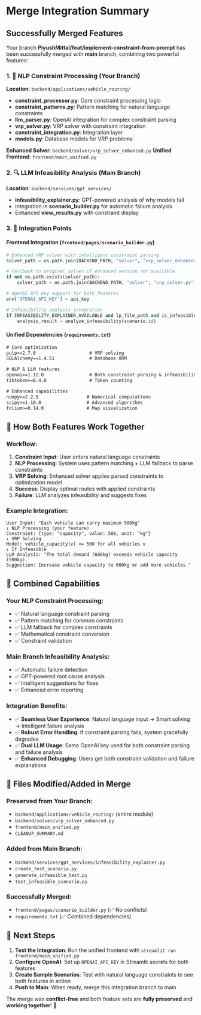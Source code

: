 # Merge Integration Summary

## Successfully Merged Features

Your branch **PiyushMittal/feat/implement-constraint-from-prompt** has been successfully merged with **main** branch, combining two powerful features:

### 1. 🧠 NLP Constraint Processing (Your Branch)
**Location**: `backend/applications/vehicle_routing/`
- **constraint_processor.py**: Core constraint processing logic
- **constraint_patterns.py**: Pattern matching for natural language constraints  
- **llm_parser.py**: OpenAI integration for complex constraint parsing
- **vrp_solver.py**: VRP solver with constraint integration
- **constraint_integration.py**: Integration layer
- **models.py**: Database models for VRP problems

**Enhanced Solver**: `backend/solver/vrp_solver_enhanced.py`
**Unified Frontend**: `frontend/main_unified.py`

### 2. 🔍 LLM Infeasibility Analysis (Main Branch)  
**Location**: `backend/services/gpt_services/`
- **infeasibility_explainer.py**: GPT-powered analysis of why models fail
- Integration in **scenario_builder.py** for automatic failure analysis
- Enhanced **view_results.py** with constraint display

### 3. 🔗 Integration Points

#### Frontend Integration (`frontend/pages/scenario_builder.py`)
```python
# Enhanced VRP solver with intelligent constraint parsing
solver_path = os.path.join(BACKEND_PATH, "solver", "vrp_solver_enhanced.py")

# Fallback to original solver if enhanced version not available
if not os.path.exists(solver_path):
    solver_path = os.path.join(BACKEND_PATH, "solver", "vrp_solver.py")

# OpenAI API key support for both features
env['OPENAI_API_KEY'] = api_key

# Infeasibility analysis integration
if INFEASIBILITY_EXPLAINER_AVAILABLE and lp_file_path and is_infeasible:
    analysis_result = analyze_infeasibility(scenario.id)
```

#### Unified Dependencies (`requirements.txt`)
```txt
# Core optimization
pulp>=2.7.0                    # VRP solving
SQLAlchemy==1.4.51             # Database ORM

# NLP & LLM features  
openai>=1.12.0                 # Both constraint parsing & infeasibility analysis
tiktoken>=0.4.0                # Token counting

# Enhanced capabilities
numpy>=2.2.5                  # Numerical computations
scipy>=1.10.0                 # Advanced algorithms
folium>=0.14.0                # Map visualization
```

## 🚀 How Both Features Work Together

### Workflow:
1. **Constraint Input**: User enters natural language constraints
2. **NLP Processing**: System uses pattern matching + LLM fallback to parse constraints
3. **VRP Solving**: Enhanced solver applies parsed constraints to optimization model
4. **Success**: Display optimal routes with applied constraints
5. **Failure**: LLM analyzes infeasibility and suggests fixes

### Example Integration:
```
User Input: "Each vehicle can carry maximum 500kg"
↓ NLP Processing (your feature)
Constraint: {type: "capacity", value: 500, unit: "kg"}
↓ VRP Solving
Model: vehicle_capacity[v] <= 500 for all vehicles v
↓ If Infeasible
LLM Analysis: "The total demand (600kg) exceeds vehicle capacity (500kg). 
Suggestion: Increase vehicle capacity to 600kg or add more vehicles."
```

## 🎯 Combined Capabilities

### Your NLP Constraint Processing:
- ✅ Natural language constraint parsing
- ✅ Pattern matching for common constraints  
- ✅ LLM fallback for complex constraints
- ✅ Mathematical constraint conversion
- ✅ Constraint validation

### Main Branch Infeasibility Analysis:
- ✅ Automatic failure detection
- ✅ GPT-powered root cause analysis
- ✅ Intelligent suggestions for fixes
- ✅ Enhanced error reporting

### Integration Benefits:
- ✅ **Seamless User Experience**: Natural language input → Smart solving → Intelligent failure analysis
- ✅ **Robust Error Handling**: If constraint parsing fails, system gracefully degrades
- ✅ **Dual LLM Usage**: Same OpenAI key used for both constraint parsing and failure analysis
- ✅ **Enhanced Debugging**: Users get both constraint validation and failure explanations

## 🔧 Files Modified/Added in Merge

### Preserved from Your Branch:
- `backend/applications/vehicle_routing/` (entire module)
- `backend/solver/vrp_solver_enhanced.py`
- `frontend/main_unified.py` 
- `CLEANUP_SUMMARY.md`

### Added from Main Branch:
- `backend/services/gpt_services/infeasibility_explainer.py`
- `create_test_scenario.py`
- `generate_infeasible_test.py`
- `test_infeasible_scenario.py`

### Successfully Merged:
- `frontend/pages/scenario_builder.py` (✅ No conflicts)
- `requirements.txt` (✅ Combined dependencies)

## 🎉 Next Steps

1. **Test the Integration**: Run the unified frontend with `streamlit run frontend/main_unified.py`
2. **Configure OpenAI**: Set up `OPENAI_API_KEY` in Streamlit secrets for both features
3. **Create Sample Scenarios**: Test with natural language constraints to see both features in action
4. **Push to Main**: When ready, merge this integration branch to main

The merge was **conflict-free** and both feature sets are **fully preserved** and **working together**! 🚀 